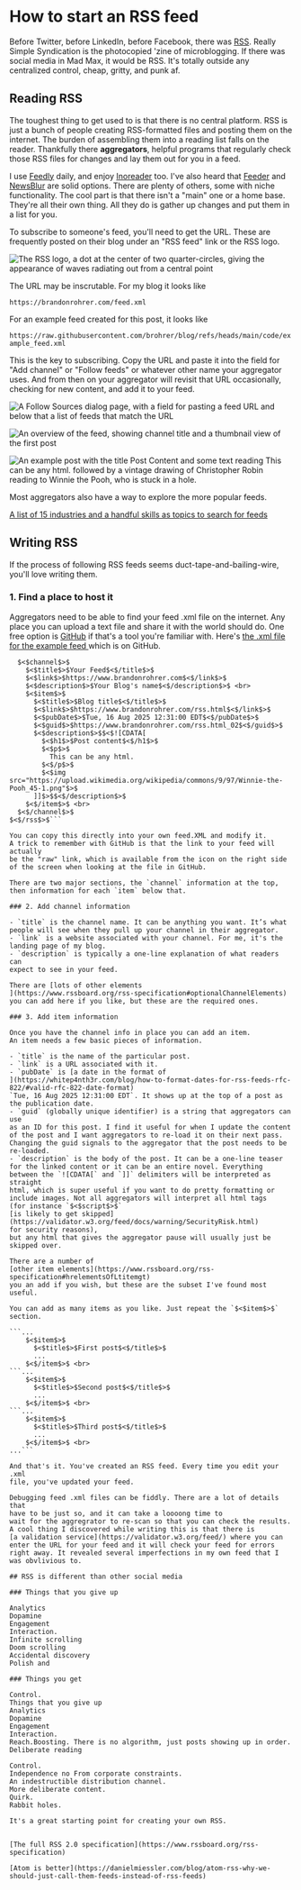 # How to start an RSS feed

Before Twitter, before LinkedIn, before Facebook, there was
[RSS](https://en.wikipedia.org/wiki/RSS).
Really Simple Syndication is the photocopied 'zine of microblogging.
If there was social media in Mad Max, it would be RSS. It's
totally outside any centralized control, cheap, gritty, and punk af. 

## Reading RSS

The toughest thing to get used to is that there is no central platform.
RSS is just a bunch of people creating RSS-formatted files and posting them
on the internet. The burden of assembling them into a reading list falls
on the reader. Thankfully there **aggregators**, helpful programs that regularly
check those RSS files for changes and lay them out for you in a feed.

I use [Feedly](https://feedly.com) daily, and enjoy
[Inoreader](https://www.inoreader.com) too. I've also heard that 
[Feeder](https://feeder.co) and 
[NewsBlur](https://newsblur.com) are solid options. There are plenty
of others, some with niche functionality. The cool part is that there isn't
a "main" one or a home base. They're all their own thing. All they do
is gather up changes and put them in a list for you.

To subscribe to someone's feed, you'll need to get the URL. These are
frequently posted on their blog under an "RSS feed" link or the
RSS logo.

![The RSS logo, a dot at the center of two quarter-circles, 
giving the appearance of waves radiating out from a central point
](https://upload.wikimedia.org/wikipedia/en/4/43/Feed-icon.svg)

The URL may be inscrutable. For my blog it looks like

```https://brandonrohrer.com/feed.xml```

For an example feed created for this post, it looks like

```https://raw.githubusercontent.com/brohrer/blog/refs/heads/main/code/example_feed.xml```

This is the key to subscribing. Copy the URL and paste it into the
field for 
"Add channel" or "Follow feeds" or whatever other name your aggregator uses.
And from then on your aggregator will revisit that URL occasionally,
checking for new content, and add it to your feed.

![A Follow Sources dialog page, with a field for pasting a feed URL
and below that a list of feeds that match the URL
](https://raw.githubusercontent.com/brohrer/blog_images/refs/heads/main/rss/follow_sources.png "A Follow Sources dialog from Feedly")

![An overview of the feed, showing channel title and a thumbnail
view of the first post
](https://raw.githubusercontent.com/brohrer/blog_images/refs/heads/main/rss/feed_overview.png "A channel overview on Feedly")

![An example post with the title Post Content and some text reading 
This can be any html.
followed by a vintage drawing of Christopher Robin reading to 
Winnie the Pooh, who is stuck in a hole.
](https://raw.githubusercontent.com/brohrer/blog_images/refs/heads/main/rss/example_post.png "An example post, viewed on Feedly")

Most aggregators also have a way to explore the more popular feeds.

[A list of 15 industries and a handful skills as topics to search for feeds
](https://raw.githubusercontent.com/brohrer/blog_images/refs/heads/main/rss/feed_topics.png "Some popular feed topics, offered on Feedly")

## Writing RSS

If the process of following RSS feeds seems duct-tape-and-bailing-wire,
you'll love writing them.

### 1. Find a place to host it

Aggregators need to be able to find your feed .xml file on the internet.
Any place you can upload a text file and share it with the world should do.
One free option is [GitHub](https://www.github.com) if that's a tool
you're familiar with. Here's 
[the .xml file for the example feed
](https://github.com/brohrer/blog/blob/main/code/example_feed.xml)
which is on GitHub.

```$<$rss version="2.0"$>$
  $<$channel$>$
    $<$title$>$Your Feed$<$/title$>$
    $<$link$>$https://www.brandonrohrer.com$<$/link$>$
    $<$description$>$Your Blog's name$<$/description$>$ <br>
    $<$item$>$
      $<$title$>$Blog title$<$/title$>$
      $<$link$>$https://www.brandonrohrer.com/rss.html$<$/link$>$
      $<$pubDate$>$Tue, 16 Aug 2025 12:31:00 EDT$<$/pubDate$>$
      $<$guid$>$https://www.brandonrohrer.com/rss.html_02$<$/guid$>$
      $<$description$>$$<$![CDATA[
        $<$h1$>$Post content$<$/h1$>$
        $<$p$>$
          This can be any html.
        $<$/p$>$
        $<$img src="https://upload.wikimedia.org/wikipedia/commons/9/97/Winnie-the-Pooh_45-1.png"$>$
      ]]$>$$<$/description$>$
    $<$/item$>$ <br>
  $<$/channel$>$
$<$/rss$>$```

You can copy this directly into your own feed.XML and modify it. 
A trick to remember with GitHub is that the link to your feed will actually
be the "raw" link, which is available from the icon on the right side
of the screen when looking at the file in GitHub.

There are two major sections, the `channel` information at the top,
then information for each `item` below that.

### 2. Add channel information

- `title` is the channel name. It can be anything you want. It’s what
people will see when they pull up your channel in their aggregator.
- `link` is a website associated with your channel. For me, it's the
landing page of my blog.
- `description` is typically a one-line explanation of what readers can
expect to see in your feed.

There are [lots of other elements
](https://www.rssboard.org/rss-specification#optionalChannelElements)
you can add here if you like, but these are the required ones.

### 3. Add item information

Once you have the channel info in place you can add an item.
An item needs a few basic pieces of information.

- `title` is the name of the particular post. 
- `link` is a URL associated with it.
- `pubDate` is [a date in the format of
](https://whitep4nth3r.com/blog/how-to-format-dates-for-rss-feeds-rfc-822/#valid-rfc-822-date-format)
`Tue, 16 Aug 2025 12:31:00 EDT`. It shows up at the top of a post as
the publication date.
- `guid` (globally unique identifier) is a string that aggregators can use
as an ID for this post. I find it useful for when I update the content
of the post and I want aggregators to re-load it on their next pass.
Changing the guid signals to the aggregator that the post needs to be
re-loaded.
- `description` is the body of the post. It can be a one-line teaser
for the linked content or it can be an entire novel. Everything
between the `![CDATA[` and `]]` delimiters will be interpreted as straight
html, which is super useful if you want to do pretty formatting or
include images. Not all aggregators will interpret all html tags
(for instance `$<$script$>$`
[is likely to get skipped](https://validator.w3.org/feed/docs/warning/SecurityRisk.html)
for security reasons),
but any html that gives the aggregator pause will usually just be skipped over.

There are a number of
[other item elements](https://www.rssboard.org/rss-specification#hrelementsOfLtitemgt)
you an add if you wish, but these are the subset I've found most useful.

You can add as many items as you like. Just repeat the `$<$item$>$` section.

```...
    $<$item$>$
      $<$title$>$First post$<$/title$>$
      ...
    $<$/item$>$ <br>
```...
    $<$item$>$
      $<$title$>$Second post$<$/title$>$
      ...
    $<$/item$>$ <br>
```...
    $<$item$>$
      $<$title$>$Third post$<$/title$>$
      ...
    $<$/item$>$ <br>
...```

And that's it. You've created an RSS feed. Every time you edit your .xml
file, you've updated your feed.

Debugging feed .xml files can be fiddly. There are a lot of details that
have to be just so, and it can take a loooong time to
wait for the aggregrator to re-scan so that you can check the results.
A cool thing I discovered while writing this is that there is
[a validation service](https://validator.w3.org/feed/) where you can
enter the URL for your feed and it will check your feed for errors
right away. It revealed several imperfections in my own feed that I 
was obvlivious to.

## RSS is different than other social media

### Things that you give up

Analytics
Dopamine
Engagement
Interaction.
Infinite scrolling
Doom scrolling
Accidental discovery
Polish and

### Things you get

Control.
Things that you give up
Analytics
Dopamine
Engagement
Interaction.
Reach.Boosting. There is no algorithm, just posts showing up in order.
Deliberate reading

Control.
Independence no From corporate constraints.
An indestructible distribution channel.
More deliberate content.
Quirk.
Rabbit holes.

It's a great starting point for creating your own RSS.


[The full RSS 2.0 specification](https://www.rssboard.org/rss-specification)

[Atom is better](https://danielmiessler.com/blog/atom-rss-why-we-should-just-call-them-feeds-instead-of-rss-feeds)
